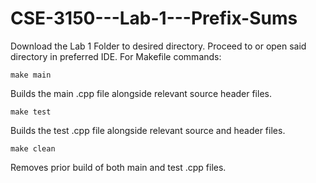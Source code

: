 # CSE-3150---Lab-1---Prefix-Sums
Download the Lab 1 Folder to desired directory.
Proceed to or open said directory in preferred IDE.
For Makefile commands:

    make main
Builds the main .cpp file alongside relevant source header files.

    make test
Builds the test .cpp file alongside relevant source and header files.

    make clean
Removes prior build of both main and test .cpp files.
